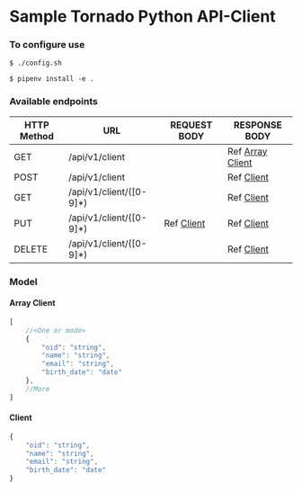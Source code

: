 # Sample Tornado Python API-Client

### To configure use
```shell
$ ./config.sh

$ pipenv install -e .
```

### Available endpoints

| HTTP Method | URL                      | REQUEST BODY           | RESPONSE BODY                     |
|-------------|--------------------------|------------------------|-----------------------------------|
| GET         | /api/v1/client           |                        | Ref [Array Client](#array-client) |  
| POST        | /api/v1/client           |                        | Ref [Client](#client)             |
| GET         | /api/v1/client/([0-9]*)  |                        | Ref [Client](#client)             |
| PUT         | /api/v1/client/([0-9]*)  | Ref [Client](#client)  | Ref [Client](#client)             |
| DELETE      | /api/v1/client/([0-9]*)  |                        | Ref [Client](#client)             |

### Model

#### Array Client

```javascript
[
    //<One or mode>
    {
        "oid": "string",
        "name": "string",
        "email": "string",
        "birth_date": "date"
    },
    //More 
]
```

#### Client
```javascript
{
	"oid": "string",
	"name": "string",
	"email": "string",
	"birth_date": "date"
}
```

